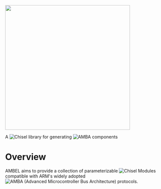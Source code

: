 <img src="https://github.com/richmorj/ambel/blob/main/docs/ambel_ita_op.png" width="400" />

A ![Chisel](https://github.com/chipsalliance/chisel3) library for generating ![AMBA](https://developer.arm.com/architectures/system-architectures/amba) components

# Overview
AMBEL aims to provide a collection of parameterizable ![Chisel](https://github.com/chipsalliance/chisel3) Modules compatible with ARM's widely adopted ![AMBA (Advanced Microcontroller Bus Architecture)](https://developer.arm.com/architectures/system-architectures/amba) protocols.
